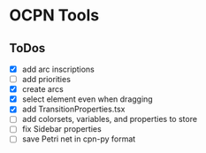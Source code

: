 # OCPN Tools

## ToDos

- [x] add arc inscriptions
- [ ] add priorities
- [x] create arcs
- [x] select element even when dragging
- [x] add TransitionProperties.tsx
- [ ] add colorsets, variables, and properties to store
- [ ] fix Sidebar properties
- [ ] save Petri net in cpn-py format
